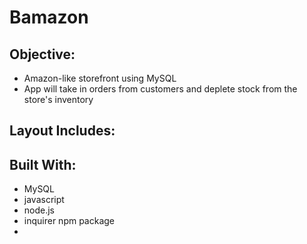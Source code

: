 # Bamazon

## Objective:
- Amazon-like storefront using MySQL
- App will take in orders  from customers and deplete stock from the store's inventory

## Layout Includes:

## Built With:
- MySQL 
- javascript
- node.js
- inquirer npm package
- 